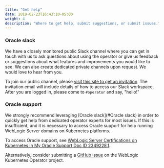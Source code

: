 ```yaml
---
title: "Get help"
date: 2019-02-23T16:43:10-05:00
weight: 4
description: "Where to get help, submit suggestions, or submit issues."
---
```


### Oracle slack

We have a closely monitored public Slack channel where you can get in touch with us to ask questions about using the operator or give us feedback
or suggestions about what features and improvements you would like to see.
We can also create dedicated private channels upon request.
We would love to hear from you.

To join our public channel,
please [visit this site to get an invitation](https://weblogic-slack-inviter.herokuapp.com/).  The invitation email will include
details of how to access our Slack workspace.  After you are logged in, please come to `#operator` and say, "hello!"

### Oracle support

We strongly recommend leveraging [Oracle slack](#Oracle slack) in order to quickly get help
from dedicated operator experts for most issues. If this is insufficient, and it is necessary 
to access Oracle support for help running WebLogic Server domains on Kubernetes platforms.

To access Oracle support,
see [WebLogic Server Certifications on Kubernetes in My Oracle Support Doc ID 2349228.1](https://support.oracle.com/epmos/faces/DocumentDisplay?_afrLoop=208317433106215&id=2349228.1&_afrWindowMode=0&_adf.ctrl-state=c2nhai8p3_4).

Alternatively, consider submitting a [GitHub Issue](https://github.com/oracle/weblogic-kubernetes-operator/issues) on the 
WebLogic Kubernetes Operator project.

